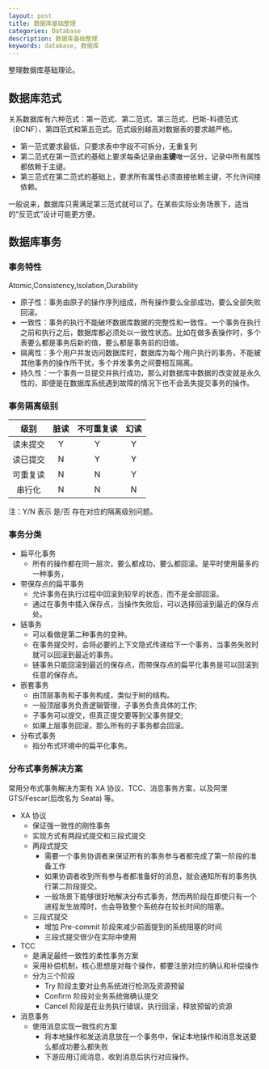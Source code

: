 ```yaml
---
layout: post
title: 数据库基础整理
categories: Database
description: 数据库基础整理
keywords: database, 数据库
---
```


整理数据库基础理论。

## 数据库范式

关系数据库有六种范式：第一范式、第二范式、第三范式、巴斯-科德范式（BCNF）、第四范式和第五范式。范式级别越高对数据表的要求越严格。

- 第一范式要求最低，只要求表中字段不可拆分，无重复列
- 第二范式在第一范式的基础上要求每条记录由**主键**唯一区分，记录中所有属性都依赖于主键。
- 第三范式在第二范式的基础上，要求所有属性必须直接依赖主键，不允许间接依赖。

一般说来，数据库只需满足第三范式就可以了。在某些实际业务场景下，适当的“反范式”设计可能更方便。

## 数据库事务

### 事务特性

Atomic,Consistency,Isolation,Durability

- 原子性：事务由原子的操作序列组成，所有操作要么全部成功，要么全部失败回滚。
- 一致性：事务的执行不能破坏数据库数据的完整性和一致性，一个事务在执行之前和执行之后，数据库都必须处以一致性状态。比如在做多表操作时，多个表要么都是事务后新的值，要么都是事务前的旧值。
- 隔离性：多个用户并发访问数据库时，数据库为每个用户执行的事务，不能被其他事务的操作所干扰，多个并发事务之间要相互隔离。
- 持久性：一个事务一旦提交并执行成功，那么对数据库中数据的改变就是永久性的，即便是在数据库系统遇到故障的情况下也不会丢失提交事务的操作。

### 事务隔离级别

|级别|脏读|不可重复读|幻读|
|:---:|:---:|:---:|:---:|
|读未提交|Y|Y|Y|
|读已提交|N|Y|Y|
|可重复读|N|N|Y|
|串行化  |N|N|N|

注：Y/N 表示 是/否 存在对应的隔离级别问题。

### 事务分类

- 扁平化事务
  - 所有的操作都在同一层次，要么都成功，要么都回滚。是平时使用最多的一种事务，
- 带保存点的扁平事务
  - 允许事务在执行过程中回滚到较早的状态，而不是全部回滚。
  - 通过在事务中插入保存点，当操作失败后，可以选择回滚到最近的保存点处。
- 链事务
  - 可以看做是第二种事务的变种。
  - 在事务提交时，会将必要的上下文隐式传递给下一个事务，当事务失败时就可以回滚到最近的事务。
  - 链事务只能回滚到最近的保存点，而带保存点的扁平化事务是可以回滚到任意的保存点。
- 嵌套事务
  - 由顶层事务和子事务构成，类似于树的结构。
  - 一般顶层事务负责逻辑管理，子事务负责具体的工作;
  - 子事务可以提交，但真正提交要等到父事务提交;
  - 如果上层事务回滚，那么所有的子事务都会回滚。
- 分布式事务
  - 指分布式环境中的扁平化事务。

### 分布式事务解决方案

常用分布式事务解决方案有 XA 协议、TCC、消息事务方案，以及阿里 GTS/Fescar(后改名为 Seata) 等。

- XA 协议
  - 保证强一致性的刚性事务
  - 实现方式有两段式提交和三段式提交
  - 两段式提交
    - 需要一个事务协调者来保证所有的事务参与者都完成了第一阶段的准备工作
    - 如果协调者收到所有参与者都准备好的消息，就会通知所有的事务执行第二阶段提交。
    - 一般场景下能够很好地解决分布式事务，然而两阶段在即使只有一个进程发生故障时，也会导致整个系统存在较长时间的阻塞。
  - 三段式提交
    - 增加 Pre-commit 阶段来减少前面提到的系统阻塞的时间
    - 三段式提交很少在实际中使用
- TCC
  - 是满足最终一致性的柔性事务方案
  - 采用补偿机制，核心思想是对每个操作，都要注册对应的确认和补偿操作
  - 分为三个阶段
    - Try 阶段主要对业务系统进行检测及资源预留
    - Confirm 阶段对业务系统做确认提交
    - Cancel 阶段是在业务执行错误，执行回滚，释放预留的资源
- 消息事务
  - 使用消息实现一致性的方案
    - 将本地操作和发送消息放在一个事务中，保证本地操作和消息发送要么都成功要么都失败
    - 下游应用订阅消息，收到消息后执行对应操作。
